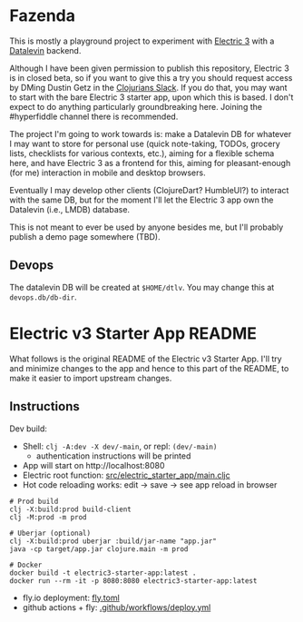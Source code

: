 # Fazenda

This is mostly a playground project to experiment with [Electric 3](https://github.com/hyperfiddle/electric) with a [Datalevin](https://github.com/juji-io/datalevin) backend.

Although I have been given permission to publish this repository, Electric 3 is in closed beta, so if you want to give this a try you should request access by DMing Dustin Getz in the [Clojurians Slack](https://clojurians.slack.com).  If you do that, you may want to start with the bare Electric 3 starter app, upon which this is based.  I don't expect to do anything particularly groundbreaking here.  Joining the #hyperfiddle channel there is recommended.

The project I'm going to work towards is: make a Datalevin DB for whatever I may want to store for personal use (quick note-taking, TODOs, grocery lists, checklists for various contexts, etc.), aiming for a flexible schema here, and have Electric 3 as a frontend for this, aiming for pleasant-enough (for me) interaction in mobile and desktop browsers.

Eventually I may develop other clients (ClojureDart?  HumbleUI?) to interact with the same DB, but for the moment I'll let the Electric 3 app own the Datalevin (i.e., LMDB) database.

This is not meant to ever be used by anyone besides me, but I'll probably publish a demo page somewhere (TBD).

## Devops

The datalevin DB will be created at `$HOME/dtlv`. You may change this at `devops.db/db-dir`.

# Electric v3 Starter App README

What follows is the original README of the Electric v3 Starter App.  I'll try and minimize changes to the app and hence to this part of the README, to make it easier to import upstream changes.

## Instructions

Dev build:

* Shell: `clj -A:dev -X dev/-main`, or repl: `(dev/-main)`
  * authentication instructions will be printed
* App will start on http://localhost:8080
* Electric root function: [src/electric_starter_app/main.cljc](src/electric_starter_app/main.cljc)
* Hot code reloading works: edit -> save -> see app reload in browser

```shell
# Prod build
clj -X:build:prod build-client
clj -M:prod -m prod

# Uberjar (optional)
clj -X:build:prod uberjar :build/jar-name "app.jar"
java -cp target/app.jar clojure.main -m prod

# Docker
docker build -t electric3-starter-app:latest .
docker run --rm -it -p 8080:8080 electric3-starter-app:latest

```
- fly.io deployment: [fly.toml](fly.toml)
- github actions + fly: [.github/workflows/deploy.yml](.github/workflows/deploy.yml)
